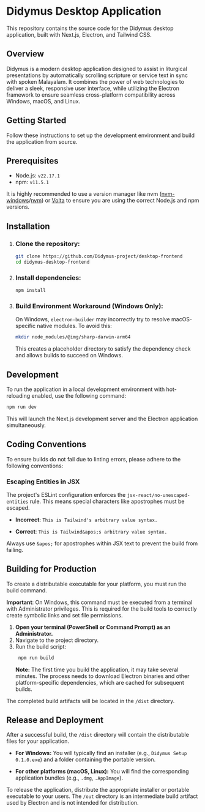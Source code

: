 # Didymus Desktop Application

This repository contains the source code for the Didymus desktop application, built with Next.js, Electron, and Tailwind CSS.

## Overview

Didymus is a modern desktop application designed to assist in liturgical presentations by automatically scrolling scripture or service text in sync with spoken Malayalam. It combines the power of web technologies to deliver a sleek, responsive user interface, while utilizing the Electron framework to ensure seamless cross-platform compatibility across Windows, macOS, and Linux.

## Getting Started

Follow these instructions to set up the development environment and build the application from source.

## Prerequisites

- Node.js: `v22.17.1`
- npm: `v11.5.1`

It is highly recommended to use a version manager like nvm ([nvm-windows](https://github.com/coreybutler/nvm-windows)/[nvm](https://github.com/nvm-sh/nvm)) or [Volta](https://github.com/volta-cli/volta) to ensure you are using the correct Node.js and npm versions.

## Installation

1. ### Clone the repository:

   ```bash
   git clone https://github.com/Didymus-project/desktop-frontend
   cd didymus-desktop-frontend
   ```

2. ### Install dependencies:

   ```bash
   npm install
   ```

3. ### Build Environment Workaround (Windows Only):

   On Windows, `electron-builder` may incorrectly try to resolve macOS-specific native modules. To avoid this:

   ```bash
   mkdir node_modules/@img/sharp-darwin-arm64
   ```

   This creates a placeholder directory to satisfy the dependency check and allows builds to succeed on Windows.

## Development

To run the application in a local development environment with hot-reloading enabled, use the following command:

```bash
npm run dev
```

This will launch the Next.js development server and the Electron application simultaneously.

## Coding Conventions

To ensure builds do not fail due to linting errors, please adhere to the following conventions:

### Escaping Entities in JSX

The project's ESLint configuration enforces the `jsx-react/no-unescaped-entities` rule. This means special characters like apostrophes must be escaped.

- <b>Incorrect</b>: `This is Tailwind's arbitrary value syntax.`

- <b>Correct</b>: `This is Tailwind&apos;s arbitrary value syntax.`

Always use `&apos;` for apostrophes within JSX text to prevent the build from failing.

## Building for Production

To create a distributable executable for your platform, you must run the build command.

<b>Important</b>: On Windows, this command must be executed from a terminal with Administrator privileges. This is required for the build tools to correctly create symbolic links and set file permissions.

1. <b>Open your terminal (PowerShell or Command Prompt) as an Administrator.</b>
2. Navigate to the project directory.
3. Run the build script:
   ```bash
    npm run build
   ```
   <b>Note:</b> The first time you build the application, it may take several minutes. The process needs to download Electron binaries and other platform-specific dependencies, which are cached for subsequent builds.

The completed build artifacts will be located in the `/dist` directory.

## Release and Deployment

After a successful build, the `/dist` directory will contain the distributable files for your application.

- <b>For Windows:</b> You will typically find an installer (e.g., `Didymus Setup 0.1.0.exe`) and a folder containing the portable version.

- <b>For other platforms (macOS, Linux):</b> You will find the corresponding application bundles (e.g., `.dmg`, `.AppImage`).

To release the application, distribute the appropriate installer or portable executable to your users. The `/out` directory is an intermediate build artifact used by Electron and is not intended for distribution.
